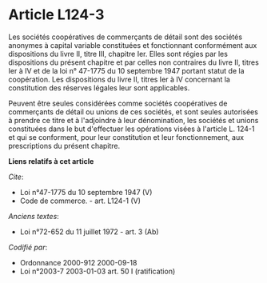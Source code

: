 # Article L124-3

Les sociétés coopératives de commerçants de détail sont des sociétés anonymes à capital variable constituées et fonctionnant
conformément aux dispositions du livre II, titre III, chapitre Ier. Elles sont régies par les dispositions du présent
chapitre et par celles non contraires du livre II, titres Ier à IV et de la loi n° 47-1775 du 10 septembre 1947 portant
statut de la coopération. Les dispositions du livre II, titres Ier à IV concernant la constitution des réserves légales leur
sont applicables. 

Peuvent être seules considérées comme sociétés coopératives de commerçants de détail ou unions de ces sociétés, et sont
seules autorisées à prendre ce titre et à l'adjoindre à leur dénomination, les sociétés et unions constituées dans le but
d'effectuer les opérations visées à l'article L. 124-1 et qui se conforment, pour leur constitution et leur fonctionnement,
aux prescriptions du présent chapitre.

**Liens relatifs à cet article**

_Cite_:

  - Loi n°47-1775 du 10 septembre 1947 (V)
  - Code de commerce. - art. L124-1 (V)

_Anciens textes_:

  - Loi n°72-652 du 11 juillet 1972 - art. 3 (Ab)

_Codifié par_:

  - Ordonnance 2000-912 2000-09-18
  - Loi n°2003-7 2003-01-03 art. 50 I (ratification)
